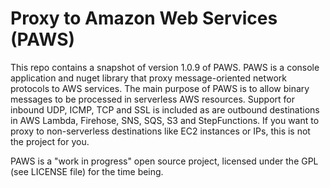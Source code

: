 # Proxy to Amazon Web Services (PAWS)

This repo contains a snapshot of version 1.0.9 of PAWS. PAWS is a console application and nuget library that proxy message-oriented network protocols to AWS services. The main purpose of PAWS is to allow binary messages to be processed in serverless AWS resources. Support for inbound UDP, ICMP, TCP and SSL is included as are outbound destinations in AWS Lambda, Firehose, SNS, SQS, S3 and StepFunctions.  If you want to proxy to non-serverless destinations like EC2 instances or IPs, this is not the project for you.

PAWS is a "work in progress" open source project, licensed under the GPL (see LICENSE file) for the time being.